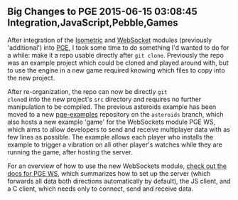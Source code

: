 Big Changes to PGE
2015-06-15 03:08:45
Integration,JavaScript,Pebble,Games
---

After integration of the <a href="https://github.com/C-D-Lewis/pge/blob/master/docs/pge_isometric.md">Isometric</a> and <a href="https://github.com/C-D-Lewis/pge/blob/master/docs/pge_ws.md">WebSocket</a> modules (previously 'additional') into <a href="https://github.com/C-D-Lewis/pge">PGE</a>, I took some time to do something I'd wanted to do for a while: make it a repo usable directly after <code>git clone</code>. Previously the repo was an example project which could be cloned and played around with, but to use the engine in a new game required knowing which files to copy into the new project.

After re-organization, the repo can now be directly <code>git clone</code>d into the new project's <code>src</code> directory and requires no further manipulation to be compiled. The previous asteroids example has been moved to a new <a href="https://github.com/C-D-Lewis/pge-examples">pge-examples</a> repository on the <code>asteroids</code> branch, which also hosts a new example 'game' for the WebSockets module PGE WS, which aims to allow developers to send and receive multiplayer data with as few lines as possible. The example allows each player who installs the example to trigger a vibration on all other player's watches while they are running the game, after hosting the server.

For an overview of how to use the new WebSockets module, <a href="https://github.com/C-D-Lewis/pge/blob/master/docs/pge_ws.md">check out the docs for PGE WS</a>, which summarizes how to set up the server (which forwards all data both directions automatically by default), the JS client, and a C client, which needs only to connect, send and receive data.
